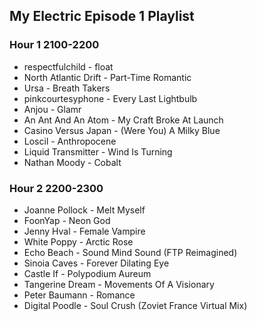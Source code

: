 ## My Electric Episode 1 Playlist

### Hour 1 2100-2200
* respectfulchild - float
* North Atlantic Drift - Part-Time Romantic
* Ursa - Breath Takers
* pinkcourtesyphone - Every Last Lightbulb
* Anjou - Glamr
* An Ant And An Atom - My Craft Broke At Launch
* Casino Versus Japan - (Were You) A Milky Blue
* Loscil - Anthropocene
* Liquid Transmitter - Wind Is Turning
* Nathan Moody - Cobalt

### Hour 2 2200-2300
* Joanne Pollock - Melt Myself
* FoonYap - Neon God
* Jenny Hval - Female Vampire
* White Poppy - Arctic Rose
* Echo Beach - Sound Mind Sound (FTP Reimagined)
* Sinoia Caves - Forever Dilating Eye
* Castle If - Polypodium Aureum
* Tangerine Dream - Movements Of A Visionary
* Peter Baumann - Romance
* Digital Poodle - Soul Crush (Zoviet France Virtual Mix)
